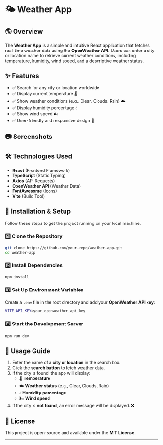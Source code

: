 # 🌤️ Weather App

## 🌎 Overview

The **Weather App** is a simple and intuitive React application that fetches real-time weather data using the **OpenWeather API**. Users can enter a city or location name to retrieve current weather conditions, including temperature, humidity, wind speed, and a descriptive weather status.

## ✨ Features

- ✅ Search for any city or location worldwide
- ✅ Display current temperature 🌡️
- ✅ Show weather conditions (e.g., Clear, Clouds, Rain) ☁️
- ✅ Display humidity percentage 💧
- ✅ Show wind speed 🌬️
- ✅ User-friendly and responsive design 📱

## 📷 Screenshots

## 🛠️ Technologies Used

- **React** (Frontend Framework)
- **TypeScript** (Static Typing)
- **Axios** (API Requests)
- **OpenWeather API** (Weather Data)
- **FontAwesome** (Icons)
- **Vite** (Build Tool)

## 🚀 Installation & Setup

Follow these steps to get the project running on your local machine:

### 1️⃣ Clone the Repository

```sh
git clone https://github.com/your-repo/weather-app.git
cd weather-app
```

### 2️⃣ Install Dependencies

```sh
npm install
```

### 3️⃣ Set Up Environment Variables

Create a `.env` file in the root directory and add your **OpenWeather API key**:

```sh
VITE_API_KEY=your_openweather_api_key
```

### 4️⃣ Start the Development Server

```sh
npm run dev
```

## 📝 Usage Guide

1. Enter the name of a **city or location** in the search box.
2. Click the **search button** to fetch weather data.
3. If the city is found, the app will display:
   - 🌡️ **Temperature**
   - ☁️ **Weather status** (e.g., Clear, Clouds, Rain)
   - 💧 **Humidity percentage**
   - 🌬️ **Wind speed**
4. If the city is **not found**, an error message will be displayed. ❌

## 📜 License

This project is open-source and available under the **MIT License**.

---


